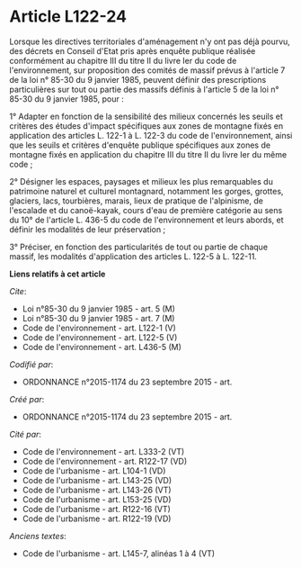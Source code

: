 # Article L122-24

Lorsque les directives territoriales d'aménagement n'y ont pas déjà pourvu, des décrets en Conseil d'Etat pris après enquête
publique réalisée conformément au chapitre III du titre II du livre Ier du code de l'environnement, sur proposition des
comités de massif prévus à l'article 7 de la loi n° 85-30 du 9 janvier 1985, peuvent définir des prescriptions particulières
sur tout ou partie des massifs définis à l'article 5 de la loi n° 85-30 du 9 janvier 1985, pour : 

1° Adapter en fonction de la sensibilité des milieux concernés les seuils et critères des études d'impact spécifiques aux
zones de montagne fixés en application des articles L. 122-1 à L. 122-3 du code de l'environnement, ainsi que les seuils et
critères d'enquête publique spécifiques aux zones de montagne fixés en application du chapitre III du titre II du livre Ier
du même code ; 

2° Désigner les espaces, paysages et milieux les plus remarquables du patrimoine naturel et culturel montagnard, notamment
les gorges, grottes, glaciers, lacs, tourbières, marais, lieux de pratique de l'alpinisme, de l'escalade et du canoë-kayak,
cours d'eau de première catégorie au sens du 10° de l'article L. 436-5 du code de l'environnement et leurs abords, et définir
les modalités de leur préservation ; 

3° Préciser, en fonction des particularités de tout ou partie de chaque massif, les modalités d'application des articles L.
122-5 à L. 122-11.

**Liens relatifs à cet article**

_Cite_:

  - Loi n°85-30 du 9 janvier 1985 - art. 5 (M)
  - Loi n°85-30 du 9 janvier 1985 - art. 7 (M)
  - Code de l'environnement - art. L122-1 (V)
  - Code de l'environnement - art. L122-5 (V)
  - Code de l'environnement - art. L436-5 (M)

_Codifié par_:

  - ORDONNANCE n°2015-1174 du 23 septembre 2015 - art.

_Créé par_:

  - ORDONNANCE n°2015-1174 du 23 septembre 2015 - art.

_Cité par_:

  - Code de l'environnement - art. L333-2 (VT)
  - Code de l'environnement - art. R122-17 (VD)
  - Code de l'urbanisme - art. L104-1 (VD)
  - Code de l'urbanisme - art. L143-25 (VD)
  - Code de l'urbanisme - art. L143-26 (VT)
  - Code de l'urbanisme - art. L153-25 (VD)
  - Code de l'urbanisme - art. R122-16 (VT)
  - Code de l'urbanisme - art. R122-19 (VD)

_Anciens textes_:

  - Code de l'urbanisme - art. L145-7, alinéas 1 à 4 (VT)
